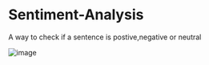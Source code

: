 # Sentiment-Analysis
A way to check if a sentence is postive,negative or neutral

![image](https://github.com/user-attachments/assets/f102507e-2706-4752-a78c-eb0019addc25)

